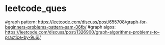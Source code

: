 # leetcode_ques
#graph pattern: https://leetcode.com/discuss/post/655708/graph-for-beginners-problems-pattern-sam-06fb/
#graph algos: https://leetcode.com/discuss/post/1326900/graph-algorithms-problems-to-practice-by-9u6j/
